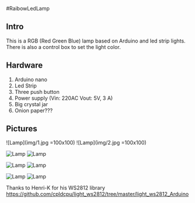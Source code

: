 #RaibowLedLamp

## Intro

This is a RGB (Red Green Blue) lamp based on Arduino and led strip lights. There is also a control box to set the light color.

## Hardware

1. Arduino nano
2. Led Strip
3. Three push button
4. Power supply (Vin: 220AC Vout: 5V, 3 A)
5. Big crystal jar
6. Onion paper???

## Pictures

![Lamp](img/1.jpg =100x100)
![Lamp](img/2.jpg =100x100)


![Lamp](img/3.jpg) 
![Lamp](img/4.jpg)

![Lamp](img/5.jpg)
![Lamp](img/6.jpg)


![Lamp](img/7.jpg)
![Lamp](img/8.jpg)


Thanks to Henri-K for his WS2812 library
https://github.com/cpldcpu/light_ws2812/tree/master/light_ws2812_Arduino

